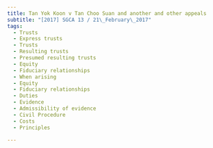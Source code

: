 ```yaml
---
title: Tan Yok Koon v Tan Choo Suan and another and other appeals 
subtitle: "[2017] SGCA 13 / 21\_February\_2017"
tags:
  - Trusts
  - Express trusts
  - Trusts
  - Resulting trusts
  - Presumed resulting trusts
  - Equity
  - Fiduciary relationships
  - When arising
  - Equity
  - Fiduciary relationships
  - Duties
  - Evidence
  - Admissibility of evidence
  - Civil Procedure
  - Costs
  - Principles

---
```


